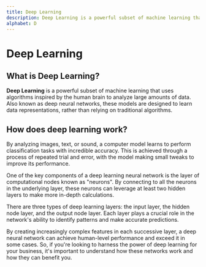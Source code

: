 ```yaml
---
title: Deep Learning
description: Deep Learning is a powerful subset of machine learning that uses algorithms inspired by the human brain to analyze large amounts of data. Also known as deep neural networks, these models are designed to learn data representations, rather than relying on traditional algorithms.
alphabet: D
---
```


# Deep Learning

## What is Deep Learning?

**Deep Learning** is a powerful subset of machine learning that uses algorithms inspired by the human brain to analyze large amounts of data. Also known as deep neural networks, these models are designed to learn data representations, rather than relying on traditional algorithms.

## How does deep learning work?

By analyzing images, text, or sound, a computer model learns to perform classification tasks with incredible accuracy. This is achieved through a process of repeated trial and error, with the model making small tweaks to improve its performance.

One of the key components of a deep learning neural network is the layer of computational nodes known as "neurons". By connecting to all the neurons in the underlying layer, these neurons can leverage at least two hidden layers to make more in-depth calculations.

There are three types of deep learning layers: the input layer, the hidden node layer, and the output node layer. Each layer plays a crucial role in the network's ability to identify patterns and make accurate predictions.

By creating increasingly complex features in each successive layer, a deep neural network can achieve human-level performance and exceed it in some cases. So, if you're looking to harness the power of deep learning for your business, it's important to understand how these networks work and how they can benefit you.
